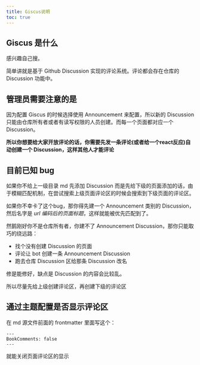 ```yaml
---
title: Giscus说明
toc: true
---
```


## Giscus 是什么

感兴趣自己搜。

简单讲就是基于 Github Discussion 实现的评论系统。评论都会存在仓库的 Discussion 功能中。

## 管理员需要注意的是

因为配置 Giscus 的时候选择使用 Announcement 来配置，所以新的 Discussion 只能由仓库所有者或者有读写权限的人员创建。而每一个页面都对应一个 Discussion。

**所以你想要给大家开放评论的话，你需要先发一条评论(或者给一个react反应)自动创建一个 Discussion，这样其他人才能评论**

## 目前已知 bug

如果你不给上一级目录 md 先添加 Discussion 而是先给下级的页面添加的话，由于模糊匹配机制，在尝试搜索上级页面评论区的时候会搜索到下级页面的评论区。

如果你不幸卡了这个bug，那你得先建一个 Announcement 类别的 Discussion，然后名字是 *url 编码后的页面标题*，这样就能被优先匹配到了。

然鹅刚好你不是仓库所有者，你建不了 Announcement Discussion，那你只能取巧的绕远路：

- 找个没有创建 Discussion 的页面
- 评论让 bot 创建一条 Announcement Discussion
- 跑去仓库 Discussion 区给那条 Discussion 改名

修是能修好，缺点是 Discussion 的内容会比较乱。

所以尽量先给上级创建评论区，再创建下级的评论区

## 通过主题配置是否显示评论区

在 md 源文件前面的 frontmatter 里面写这个：
```
---
BookComments: false
---
```

就能关闭页面评论区的显示